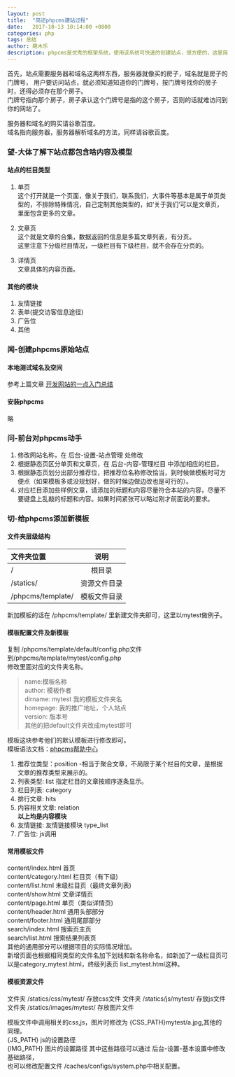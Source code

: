 ```yaml
---
layout: post
title:  "简述phpcms建站过程"
date:   2017-10-13 10:14:00 +0800
categories: php
tags: 总结
author: 葩木乐
description: phpcms是优秀的框架系统，使用该系统可快速的创建站点，很方便的，这里简要介绍下建站过程
---
```


首先，站点需要服务器和域名这两样东西，服务器就像买的房子，域名就是房子的门牌号，
用户要访问站点，就必须知道知道你的门牌号，按门牌号找你的房子时，还得必须存在那个房子。  
门牌号指向那个房子，房子承认这个门牌号是指的这个房子，否则的话就难访问到你的网站了。  

服务器和域名的购买请谷歌百度。  
域名指向服务器，服务器解析域名的方法，同样请谷歌百度。  

### 望-大体了解下站点都包含啥内容及模型

#### 站点的栏目类型
1. 单页  
这个打开就是一个页面，像关于我们，联系我们，大事件等基本是属于单页类型的，不排除特殊情况，自己定制其他类型的，如‘关于我们’可以是文章页，
里面包含更多的文章。  

2. 文章页  
这个就是文章的合集，数据返回的信息是多篇文章列表，有分页。  
这里注意下分级栏目情况，一级栏目有下级栏目，就不会存在分页的。

3. 详情页  
文章具体的内容页面。

#### 其他的模块  
1. 友情链接  
2. 表单(提交访客信息途径)  
3. 广告位 
4. 其他  

### 闻-创建phpcms原始站点

#### 本地测试域名及空间  
参考上篇文章 [开发网站的一点入门总结](http://somanywf.gitee.io/%E9%9D%9E%E6%8A%80%E6%9C%AF/2017/10/12/web-building-abc.html)  

#### 安装phpcms  
略

### 问-前台对phpcms动手  
1. 修改网站名称，在 后台-设置-站点管理 处修改  
2. 根据静态页区分单页和文章页，在 后台-内容-管理栏目 中添加相应的栏目。  
3. 根据静态页划分出部分推荐位，把推荐位名称修改恰当，到时候做模板时可方便点（如果模板多或没规划好，做的时候边做边改也是可行的）。  
4. 对应栏目添加些样例文章，请添加的标题和内容尽量符合本站的内容，尽量不要键盘上乱敲的标题和内容。如果时间紧张可以略过刚才前面说的要求。

### 切-给phpcms添加新模板  
#### 文件夹层级结构  
| 文件夹位置     | 说明 |  
| :----------   | :-----: |  
| /             | 根目录   |  
| /statics/     | 资源文件目录 |  
| /phpcms/template/ | 模板文件目录 |  
新加模板的话在 /phpcms/template/ 里新建文件夹即可，这里以mytest做例子。
#### 模板配置文件及新模板  
复制 /phpcms/template/default/config.php文件到/phpcms/template/mytest/config.php  
修改里面对应的文件夹名称。  
> name:模板名称  
author: 模板作者  
dirname: mytest 我的模板文件夹名  
homepage: 我的推广地址，个人站点  
version: 版本号  
其他的把default文件夹改成mytest即可  

模板这块参考他们的默认模板进行修改即可。  
模板语法文档：[phpcms帮助中心](http://v9.help.phpcms.cn/)  
1. 推荐位类型：position -相当于聚合文章，不局限于某个栏目的文章，是根据文章的推荐类型来展示的。
2. 列表类型: list  指定栏目的文章按顺序逐条显示。  
3. 栏目列表: category
4. 排行文章: hits
5. 内容相关文章: relation  
**以上均是内容模块**  
6. 友情链接: 友情链接模块 type_list  
7. 广告位: js调用
#### 常用模板文件  
content/index.html 首页  
content/category.html 栏目页（有下级)  
content/list.html 末级栏目页（最终文章列表)  
content/show.html 文章详情页  
content/page.html 单页（类似详情页)  
content/header.html 通用头部部分  
content/footer.html 通用尾部部分  
search/index.html 搜索页主页  
search/list.html 搜索结果列表页  
其他的通用部分可以根据项目的实际情况增加。  
新增页面也根据相同类型的文件名加下划线和新名称命名，如新加了一级栏目页可以是category_mytest.html，终级列表页 list_mytest.html这种。 

#### 模板资源文件  
文件夹 /statics/css/mytest/ 存放css文件
文件夹 /statics/js/mytest/ 存放js文件
文件夹 /statics/images/mytest/ 存放图片文件

模板文件中调用相关的css,js，图片时修改为  {CSS_PATH}mytest/a.jpg,其他的同理。  
{JS_PATH}  js的设置路径  
{IMG_PATH} 图片的设置路径
其中这些路径可以通过 后台-设置-基本设置中修改基础路径，  
也可以修改配置文件 /caches/configs/system.php中相关配置。